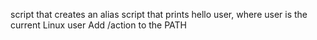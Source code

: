 script that creates an alias
script that prints hello user, where user is the current Linux user
Add /action to the PATH
